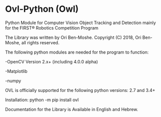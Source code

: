 # Ovl-Python (Owl)
Python Module for Computer Vision Object Tracking and Detection mainly for the FIRST® Robotics Competition Program

The Library was written by Ori Ben-Moshe.
Copyright (C) 2018, Ori Ben-Moshe, all rights reserved.

The following python modules are needed for the program to function:

  -OpenCV Version 2.x+ (including 4.0.0 alpha)
  
  -Matplotlib
  
  -numpy

OVL is officially supported for the following python versions: 2.7 and 3.4+

Installation:
    python -m pip install ovl

Documentation for the Library is Available in English and Hebrew.

